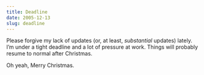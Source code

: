 ```yaml
---
title: Deadline
date: 2005-12-13
slug: deadline
---
```

<p>Please forgive my lack of updates (or, at least, <em>substantial</em> updates) lately. I&#8217;m under a tight deadline and a lot of pressure at work. Things will probably resume to normal after Christmas.</p>

<p>Oh yeah, Merry Christmas.</p>